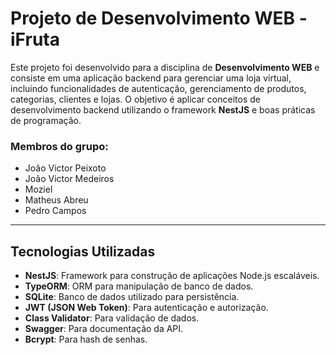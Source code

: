 # Projeto de Desenvolvimento WEB - iFruta

Este projeto foi desenvolvido para a disciplina de **Desenvolvimento WEB** e consiste em uma aplicação backend para gerenciar uma loja virtual, incluindo funcionalidades de autenticação, gerenciamento de produtos, categorias, clientes e lojas. O objetivo é aplicar conceitos de desenvolvimento backend utilizando o framework **NestJS** e boas práticas de programação.

### Membros do grupo:

- João Victor Peixoto
- João Victor Medeiros
- Moziel
- Matheus Abreu
- Pedro Campos

---

## Tecnologias Utilizadas

- **NestJS**: Framework para construção de aplicações Node.js escaláveis.
- **TypeORM**: ORM para manipulação de banco de dados.
- **SQLite**: Banco de dados utilizado para persistência.
- **JWT (JSON Web Token)**: Para autenticação e autorização.
- **Class Validator**: Para validação de dados.
- **Swagger**: Para documentação da API.
- **Bcrypt**: Para hash de senhas.
